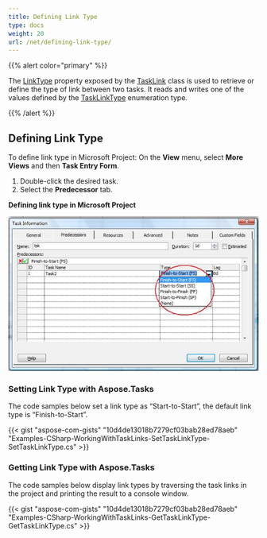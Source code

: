 ```yaml
---
title: Defining Link Type
type: docs
weight: 20
url: /net/defining-link-type/
---
```


{{% alert color="primary" %}} 

The [LinkType](http://www.aspose.com/api//net/tasks/aspose.tasks/tasklink/properties/linktype) property exposed by the [TaskLink](http://www.aspose.com/api/net/tasks/aspose.tasks/tasklink) class is used to retrieve or define the type of link between two tasks. It reads and writes one of the values defined by the [TaskLinkType](http://www.aspose.com/api/net/tasks/aspose.tasks/tasklinktype) enumeration type.

{{% /alert %}} 
## **Defining Link Type**
To define link type in Microsoft Project:
On the **View** menu, select **More Views** and then **Task Entry Form**.

1. Double-click the desired task.
1. Select the **Predecessor** tab.


**Defining link type in Microsoft Project** 

![todo:image_alt_text](defining-link-type_1.png)
### **Setting Link Type with Aspose.Tasks**
The code samples below set a link type as “Start-to-Start”, the default link type is “Finish-to-Start”.

{{< gist "aspose-com-gists" "10d4de13018b7279cf03bab28ed78aeb" "Examples-CSharp-WorkingWithTaskLinks-SetTaskLinkType-SetTaskLinkType.cs" >}}
### **Getting Link Type with Aspose.Tasks**
The code samples below display link types by traversing the task links in the project and printing the result to a console window.

{{< gist "aspose-com-gists" "10d4de13018b7279cf03bab28ed78aeb" "Examples-CSharp-WorkingWithTaskLinks-GetTaskLinkType-GetTaskLinkType.cs" >}}
